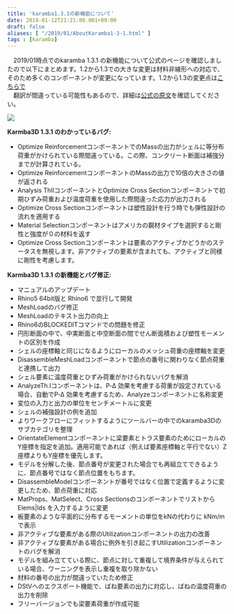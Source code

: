 ```yaml
---
title: 'karamba1.3.1の新機能について'
date: 2019-01-12T21:21:00.001+09:00
draft: false
aliases: [ "/2019/01/AboutKaramba1-3-1.html" ]
tags : [karamba]
---
```


　2019/01時点でのkaramba 1.3.1 の新機能について公式のページを確認しましたので以下にまとめます。1.2から1.3での大きな変更は材料非線形への対応で、そのため多くのコンポーネントが変更になっています。1.2から1.3の変更点は[こちらで](https://rgkr-memo.blogspot.com/2018/04/karamba-1-3.html)  
　翻訳が間違っている可能性もあるので、詳細は[公式の原文](https://www.grasshopper3d.com/group/karamba3d/page/new-features-and-bug-fixes)を確認してください。  
  
  

[![](https://www.karamba3d.com/wp-content/uploads/2016/03/karamba_logo.png)](https://www.karamba3d.com/wp-content/uploads/2016/03/karamba_logo.png)

  

**Karmba3D 1.3.1 のわかっているバグ:**

  
  

*   Optimize ReinforcementコンポーネントでのMassの出力がシェルに等分布荷重がかけられている際間違っている。この際、コンクリート断面は補強分までが計算されている。
*   Optimize ReinforcementコンポーネントのMassの出力で10倍の大きさの値が返される
*   Analysis ThIIコンポーネントとOptimize Cross Sectionコンポーネントで初期ひずみ荷重および温度荷重を使用した際間違った応力が出力される
*   Optimize Cross Sectionコンポーネントは塑性設計を行う時でも弾性設計の流れを適用する
*   Material Selectionコンポーネントはアメリカの鋼材タイプを選択すると剛性と強度が０の材料を返す
*   Optimize Cross Sectionコンポーネントは要素のアクティブかどうかのステータスを無視します。非アクティブの要素が含まれても、アクティブと同様に剛性を考慮します。

**Karmba3D 1.3.1 の新機能とバグ修正:**

*   マニュアルのアップデート
*   Rhino5 64bit版と Rhino6 で並行して開発
*   MeshLoadのバグ修正
*   MeshLoadのテキスト出力の向上
*   Rhino6のBLOCKEDITコマンドでの問題を修正
*   円形断面の中で、中実断面と中空断面の間でせん断面積および塑性モーメントの区別を作成
*   シェルの座標軸と同じになるようにローカルのメッシュ荷重の座標軸を変更
*   DisassembleMeshLoadコンポーネントで節点の番号に関わりなく節点荷重と連携して出力
*   シェル要素に温度荷重とひずみ荷重がかけられないバグを解消
*   AnalyzeTh.Iコンポーネントは、P‑Δ 効果を考慮する荷重が設定されている場合、自動でP‑Δ 効果を考慮するため、Analyzeコンポーネントに名称変更
*   変位の入力と出力の単位をセンチメートルに変更
*   シェルの補強設計の例を追加
*   よりワークフローにフィットするようにツールバーの中でのkaramba3Dのサブカテゴリを整理
*   OrientateElementコンポーネントに梁要素とトラス要素のためにローカルのY座標を指定を追加。適用可能であれば（例えば要素座標軸と平行でない）Z座標よりもY座標を優先します。
*   モデルを分解した後、節点番号が変更された場合でも再組立てできるように、節点番号ではなく節点位置をもちます。
*   DisassembleModelコンポーネントが番号ではなく位置で定義するように変更したため、節点荷重に対応
*   MatProps、MatSelect、Cross Sectionsのコンポーネントでリストから Elems|Ids を入力するように変更
*   板要素のような平面的に分布するモーメントの単位をkNの代わりに kNm/mで表示
*   非アクティブな要素がある際のUtilizationコンポーネントの出力の改善
*   非アクティブな要素がある場合に例外を引き起こすUtilizationコンポーネントのバグを解消
*   モデルを組み立てている際に、節点に対して重複して境界条件が与えられている場合、ワーニングを表示し重複を取り除かない
*   材料の番号の出力が間違っていたため修正
*   DStVへのエクスポート機能で、ばね要素の出力に対応し、ばねの温度荷重の出力を削除
*   フリーバージョンでも梁要素荷重が作成可能